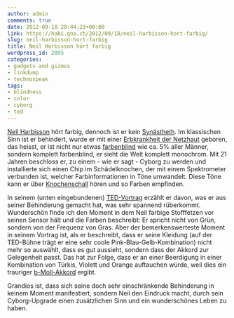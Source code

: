 ```yaml
---
author: admin
comments: true
date: 2012-09-18 20:44:23+00:00
link: https://habi.gna.ch/2012/09/18/neil-harbisson-hort-farbig/
slug: neil-harbisson-hort-farbig
title: Neil Harbisson hört farbig
wordpress_id: 2895
categories:
- gadgets and gizmos
- linkdump
- technospeak
tags:
- blindness
- color
- cyborg
- ted
---
```


[Neil Harbisson](https://en.wikipedia.org/wiki/Neil_Harbisson) hört farbig, dennoch ist er kein [Synästheth](https://de.wikipedia.org/wiki/Syn%C3%A4sthesie). Im klassischen Sinn ist er behindert, wurde er mit einer [Erbkrankheit der Netzhaut](http://de.wikipedia.org/wiki/Achromatopsie) geboren, das heisst, er ist nicht nur etwas [farbenblind](http://de.wikipedia.org/wiki/Rot-Gr%C3%BCn-Sehschw%C3%A4che) wie ca. 5% aller Männer, sondern komplett farbenblind, er sieht die Welt komplett monochrom. Mit 21 Jahren beschloss er, zu einem - wie er sagt - Cyborg zu werden und installierte sich einen Chip im Schädelknochen, der mit einem Spektrometer verbunden ist, welcher Farbinformationen in Töne umwandelt. Diese Töne kann er über [Knochenschall](http://de.wikipedia.org/wiki/Knochenschall) hören und so Farben empfinden.




In seinem (unten eingebundenen) [TED-Vortrag](http://www.ted.com/talks/neil_harbisson_i_listen_to_color.html) erzählt er davon, was er aus seiner Behinderung gemacht hat, was sehr spannend rüberkommt. Wunderschön finde ich den Moment in dem Neil farbige Stofffetzen vor seinen Sensor hält und die Farben beschreibt: Er spricht nicht von Grün, sondern von der Frequenz von Gras. Aber der bemerkenswerteste Moment in seinem Vortrag ist, als er beschreibt, dass er seine Kleidung (auf der TED-Bühne trägt er eine sehr coole Pink-Blau-Gelb-Kombination) nicht mehr so auswählt, dass es gut aussieht, sondern dass der Akkord zur Gelegenheit passt. Das hat zur Folge, dass er an einer Beerdigung in einer Kombination von Türkis, Violett und Orange auftauchen würde, weil dies ein trauriger [b-Moll-Akkord](http://www.youtube.com/watch?v=c62dxSbjCuY) ergibt.




Grandios ist, dass sich seine doch sehr einschränkende Behinderung in keinem Moment manifestiert, sondern Neil den Eindruck macht, durch sein Cyborg-Upgrade einen zusätzlichen Sinn und ein wunderschönes Leben zu haben.


  
  
  
  
  
  
  

